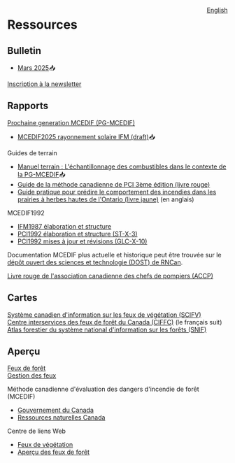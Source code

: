 <a href="https://cffdrs.github.io/website_en/resources/" target="_self" style="float: right;"> English </a>

# Ressources

## Bulletin
- [Mars 2025](../documents/Newsletter1_FR_FWI2025_final.pdf)📥

<a href="../contacter/#inscription-a-la-newsletter" target="_self">Inscription à la newsletter</a>

## Rapports
[Prochaine generation MCEDIF (PG-MCEDIF)](https://ostrnrcan-dostrncan.canada.ca/handle/1845/245411)

- [MCEDIF2025 rayonnement solaire IFM (draft)](../documents/MCEDIF2025_rayonnement-solaire-IFM.pdf)📥

Guides de terrain

- [Manuel terrain : L'échantillonnage des combustibles dans le contexte de la PG-MCEDIF](https://ca.nfis.org/fss/fss?command=retrieveByName&fileName=Field_Guide_of_NG_Protocol_french.pdf&fileNameSpace=docs/nfi&format=xml&promptToSave=true)📥
- [Guide de la méthode canadienne de PCI 3ème édition (livre rouge)](https://ostrnrcan-dostrncan.canada.ca/handle/1845/222604)
- [Guide pratique pour prédire le comportement des incendies dans les prairies à herbes hautes de l'Ontario (livre jaune)](https://ostrnrcan-dostrncan.canada.ca/handle/1845/246080) (en anglais)


MCEDIF1992

- [IFM1987 élaboration et structure](https://ostrnrcan-dostrncan.canada.ca/handle/1845/228434)
- [PCI1992 élaboration et structure (ST-X-3)](https://ostrnrcan-dostrncan.canada.ca/handle/1845/235421)
- [PCI1992 mises à jour et révisions (GLC-X-10)](https://ostrnrcan-dostrncan.canada.ca/handle/1845/247839)

Documentation MCEDIF plus actuelle et historique peut être trouvée sur le  
[dépôt ouvert des sciences et technologie (DOST) de RNCan](https://ostrnrcan-dostrncan.canada.ca/accueil).

[Livre rouge de l'association canadienne des chefs de pompiers (ACCP)](https://cafc.ca/page/redbook2021fr)

## Cartes
[Système canadien d'information sur les feux de végétation (SCIFV)](https://cwfis.cfs.nrcan.gc.ca/accueil)  
[Centre interservices des feux de forêt du Canada (CIFFC)](https://ciffc.ca) (le français suit)  
[Atlas forestier du système national d'information sur les forêts (SNIF)](https://ca.nfis.org/map/atlas.html?language=fr)

## Aperçu
[Feux de forêt](https://ressources-naturelles.canada.ca/forets-foresterie/feux-vegetation/feux-foret)  
[Gestion des feux](https://ressources-naturelles.canada.ca/forets-foresterie/insectes-perturbations-forets/gestion-feux)

Méthode canadienne d'évaluation des dangers d'incendie de forêt (MCEDIF)

- [Gouvernement du Canada](https://ressources-naturelles.canada.ca/forets-foresterie/feux-vegetation/methode-canadienne-evaluation-dangers-incendie-foret)  
- [Ressources naturelles Canada](https://cwfis.cfs.nrcan.gc.ca/renseignements/sommaire/fdr)

Centre de liens Web

- [Feux de végétation](https://ressources-naturelles.canada.ca/forets-foresterie/feux-vegetation)  
- [Aperçu des feux de forêt](https://www.canada.ca/fr/securite-publique-canada/campagnes/feux-de-foret.html)
